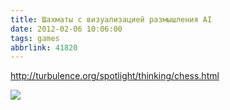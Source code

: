 ```yaml
---
title: Шахматы с визуализацией размышления AI
date: 2012-02-06 10:06:00
tags: games
abbrlink: 41820
---
```


<http://turbulence.org/spotlight/thinking/chess.html>  
  
![](http://turbulence.org/spotlight/thinking/opening-viz.jpg)